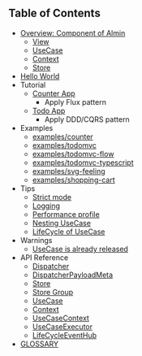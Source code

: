 ## Table of Contents

- [Overview: Component of Almin](./docs/introduction/components.md)
    - [View](./docs/introduction/components.md#view)
    - [UseCase](./docs/introduction/components.md#usecase)
    - [Context](./docs/introduction/components.md#context)
    - [Store](./docs/introduction/components.md#store)
- [Hello World](./docs/introduction/hello-world.md)
- Tutorial
    - [Counter App](docs/counter/README.md)
        - Apply Flux pattern
    - [Todo App](./docs/tutorial/todomvc/README.md)
        - Apply DDD/CQRS pattern
- Examples
    - [examples/counter](https://github.com/almin/almin/tree/master/examples/counter)
    - [examples/todomvc](https://github.com/almin/almin/tree/master/examples/todomvc)
    - [examples/todomvc-flow](https://github.com/almin/almin/tree/master/examples/todomvc-flow)
    - [examples/todomvc-typescript](https://github.com/almin/almin/tree/master/examples/todomvc-typescript)
    - [examples/svg-feeling](https://github.com/almin/almin/tree/master/examples/svg-feeling)
    - [examples/shopping-cart](https://github.com/almin/almin/tree/master/examples/shopping-cart)
- Tips
    - [Strict mode](./docs/tips/strict-mode.md)
    - [Logging](./docs/tips/logging.md)
    - [Performance profile](./docs/tips/performance-profile.md)
    - [Nesting UseCase](./docs/tips/nesting-usecase.md)
    - [LifeCycle of UseCase](./docs/tips/usecase-lifecycle.md)
- Warnings
    - [UseCase is already released](docs/usecase-is-already-released.md)
- API Reference
    - [Dispatcher](./docs/api/Dispatcher.md)
    - [DispatcherPayloadMeta](./docs/api/DispatcherPayloadMeta.md)
    - [Store](./docs/api/Store.md)
    - [Store Group](./docs/api/StoreGroup.md)
    - [UseCase](./docs/api/UseCase.md)
    - [Context](./docs/api/Context.md)
    - [UseCaseContext](./docs/api/UseCaseContext.md)
    - [UseCaseExecutor](./docs/api/UseCaseExecutor.md)
    - [LifeCycleEventHub](./docs/api/LifeCycleEventHub.md)
- [GLOSSARY](./docs/GLOSSARY.md)
